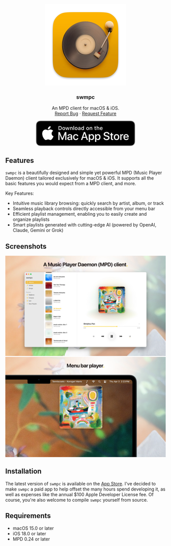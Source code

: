 <div align="center">
	<a href="https://github.com/CamilleScholtz/swmpc">
		<img src="https://raw.githubusercontent.com/CamilleScholtz/swmpc/refs/heads/main/Assets/Icon.webp" width="256" alt="swmpc">
	</a>
	<h3 align="center">swmpc</h3>
	<p align="center">
		An MPD client for macOS & iOS.
		<br />
		<a href="https://github.com/CamilleScholtz/swmpc/issues/new?template=bug_report.md">Report Bug</a>
		·
		<a href="https://github.com/CamilleScholtz/swmpc/issues/new?template=feature_request.md">Request Feature</a>
	</p>
	<a href="https://apps.apple.com/app/swmpc/id6743818735" target="_blank">
		<img src="https://raw.githubusercontent.com/CamilleScholtz/swmpc/refs/heads/main/Assets/Download.svg" alt="Download">
	</a>
</div>

## Features

`swmpc` is a beautifully designed and simple yet powerful MPD (Music Player Daemon) client tailored exclusively for macOS & iOS. It supports all the basic features you would expect from a MPD client, and more.

Key Features:

- Intuitive music library browsing: quickly search by artist, album, or track
- Seamless playback controls directly accessible from your menu bar
- Efficient playlist management, enabling you to easily create and organize playlists
- Smart playlists generated with cutting-edge AI (powered by OpenAI, Claude, Gemini or Grok)


## Screenshots

![App](https://raw.githubusercontent.com/CamilleScholtz/swmpc/refs/heads/main/Assets/App.webp)
![Popover](https://raw.githubusercontent.com/CamilleScholtz/swmpc/refs/heads/main/Assets/Popover.webp)


## Installation

The latest version of `swmpc` is available on the [App Store](https://apps.apple.com/app/swmpc/id6743818735). I've decided to make `swmpc` a paid app to help offset the many hours spend developing it, as well as expenses like the annual $100 Apple Developer License fee. Of course, you're also welcome to compile `swmpc` yourself from source.


## Requirements

- macOS 15.0 or later
- iOS 18.0 or later
- MPD 0.24 or later
